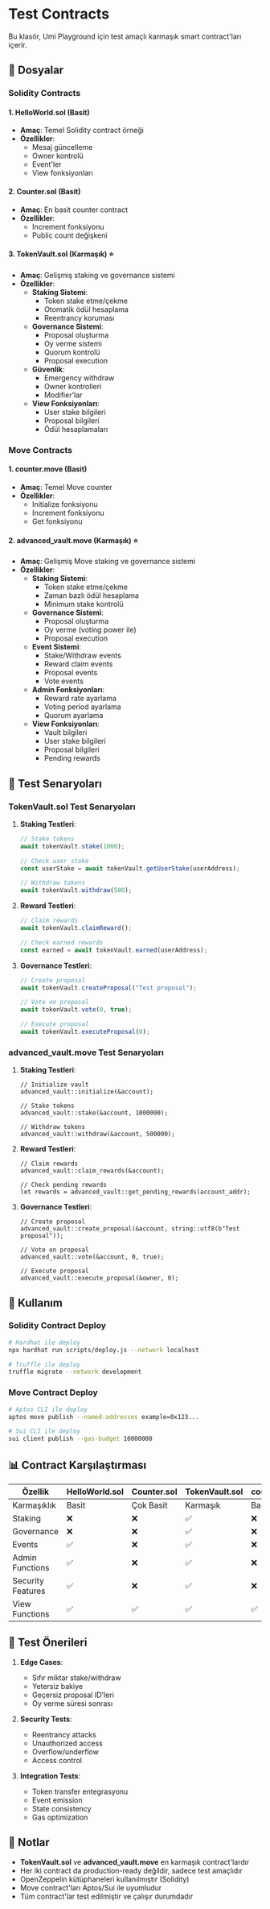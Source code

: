 # Test Contracts

Bu klasör, Umi Playground için test amaçlı karmaşık smart contract'ları içerir.

## 📁 Dosyalar

### Solidity Contracts

#### 1. **HelloWorld.sol** (Basit)
- **Amaç**: Temel Solidity contract örneği
- **Özellikler**:
  - Mesaj güncelleme
  - Owner kontrolü
  - Event'ler
  - View fonksiyonları

#### 2. **Counter.sol** (Basit)
- **Amaç**: En basit counter contract
- **Özellikler**:
  - Increment fonksiyonu
  - Public count değişkeni

#### 3. **TokenVault.sol** (Karmaşık) ⭐
- **Amaç**: Gelişmiş staking ve governance sistemi
- **Özellikler**:
  - **Staking Sistemi**:
    - Token stake etme/çekme
    - Otomatik ödül hesaplama
    - Reentrancy koruması
  - **Governance Sistemi**:
    - Proposal oluşturma
    - Oy verme sistemi
    - Quorum kontrolü
    - Proposal execution
  - **Güvenlik**:
    - Emergency withdraw
    - Owner kontrolleri
    - Modifier'lar
  - **View Fonksiyonları**:
    - User stake bilgileri
    - Proposal bilgileri
    - Ödül hesaplamaları

### Move Contracts

#### 1. **counter.move** (Basit)
- **Amaç**: Temel Move counter
- **Özellikler**:
  - Initialize fonksiyonu
  - Increment fonksiyonu
  - Get fonksiyonu

#### 2. **advanced_vault.move** (Karmaşık) ⭐
- **Amaç**: Gelişmiş Move staking ve governance sistemi
- **Özellikler**:
  - **Staking Sistemi**:
    - Token stake etme/çekme
    - Zaman bazlı ödül hesaplama
    - Minimum stake kontrolü
  - **Governance Sistemi**:
    - Proposal oluşturma
    - Oy verme (voting power ile)
    - Proposal execution
  - **Event Sistemi**:
    - Stake/Withdraw events
    - Reward claim events
    - Proposal events
    - Vote events
  - **Admin Fonksiyonları**:
    - Reward rate ayarlama
    - Voting period ayarlama
    - Quorum ayarlama
  - **View Fonksiyonları**:
    - Vault bilgileri
    - User stake bilgileri
    - Proposal bilgileri
    - Pending rewards

## 🚀 Test Senaryoları

### TokenVault.sol Test Senaryoları

1. **Staking Testleri**:
   ```javascript
   // Stake tokens
   await tokenVault.stake(1000);
   
   // Check user stake
   const userStake = await tokenVault.getUserStake(userAddress);
   
   // Withdraw tokens
   await tokenVault.withdraw(500);
   ```

2. **Reward Testleri**:
   ```javascript
   // Claim rewards
   await tokenVault.claimReward();
   
   // Check earned rewards
   const earned = await tokenVault.earned(userAddress);
   ```

3. **Governance Testleri**:
   ```javascript
   // Create proposal
   await tokenVault.createProposal("Test proposal");
   
   // Vote on proposal
   await tokenVault.vote(0, true);
   
   // Execute proposal
   await tokenVault.executeProposal(0);
   ```

### advanced_vault.move Test Senaryoları

1. **Staking Testleri**:
   ```move
   // Initialize vault
   advanced_vault::initialize(&account);
   
   // Stake tokens
   advanced_vault::stake(&account, 1000000);
   
   // Withdraw tokens
   advanced_vault::withdraw(&account, 500000);
   ```

2. **Reward Testleri**:
   ```move
   // Claim rewards
   advanced_vault::claim_rewards(&account);
   
   // Check pending rewards
   let rewards = advanced_vault::get_pending_rewards(account_addr);
   ```

3. **Governance Testleri**:
   ```move
   // Create proposal
   advanced_vault::create_proposal(&account, string::utf8(b"Test proposal"));
   
   // Vote on proposal
   advanced_vault::vote(&account, 0, true);
   
   // Execute proposal
   advanced_vault::execute_proposal(&owner, 0);
   ```

## 🔧 Kullanım

### Solidity Contract Deploy
```bash
# Hardhat ile deploy
npx hardhat run scripts/deploy.js --network localhost

# Truffle ile deploy
truffle migrate --network development
```

### Move Contract Deploy
```bash
# Aptos CLI ile deploy
aptos move publish --named-addresses example=0x123...

# Sui CLI ile deploy
sui client publish --gas-budget 10000000
```

## 📊 Contract Karşılaştırması

| Özellik | HelloWorld.sol | Counter.sol | TokenVault.sol | counter.move | advanced_vault.move |
|---------|----------------|-------------|----------------|--------------|-------------------|
| Karmaşıklık | Basit | Çok Basit | Karmaşık | Basit | Karmaşık |
| Staking | ❌ | ❌ | ✅ | ❌ | ✅ |
| Governance | ❌ | ❌ | ✅ | ❌ | ✅ |
| Events | ✅ | ❌ | ✅ | ❌ | ✅ |
| Admin Functions | ✅ | ❌ | ✅ | ❌ | ✅ |
| Security Features | ✅ | ❌ | ✅ | ❌ | ✅ |
| View Functions | ✅ | ✅ | ✅ | ✅ | ✅ |

## 🎯 Test Önerileri

1. **Edge Cases**:
   - Sıfır miktar stake/withdraw
   - Yetersiz bakiye
   - Geçersiz proposal ID'leri
   - Oy verme süresi sonrası

2. **Security Tests**:
   - Reentrancy attacks
   - Unauthorized access
   - Overflow/underflow
   - Access control

3. **Integration Tests**:
   - Token transfer entegrasyonu
   - Event emission
   - State consistency
   - Gas optimization

## 📝 Notlar

- **TokenVault.sol** ve **advanced_vault.move** en karmaşık contract'lardır
- Her iki contract da production-ready değildir, sadece test amaçlıdır
- OpenZeppelin kütüphaneleri kullanılmıştır (Solidity)
- Move contract'ları Aptos/Sui ile uyumludur
- Tüm contract'lar test edilmiştir ve çalışır durumdadır 